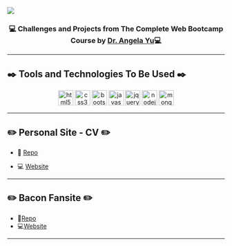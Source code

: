 
  

<img  align="center"  src="https://www.filepicker.io/api/file/FSIjaoI2QtKWZL65cogd">

<h3  align="center">💻 Challenges and Projects from The Complete Web Bootcamp Course by <a  href="https://www.udemy.com/user/4b4368a3-b5c8-4529-aa65-2056ec31f37e/">Dr. Angela Yu</a>💻</h3>

  

<hr>

  

## ✒️ Tools and Technologies To Be Used ✒️

  

<p  align="center">

<img  src="https://cdn-icons-png.flaticon.com/512/174/174854.png"  alt="html5"  width="35"  height="35"/>

<img  src="https://cdn-icons-png.flaticon.com/512/732/732190.png"  alt="css3"  width="35"  height="35"/>

<img  src="https://raw.githubusercontent.com/jmnote/z-icons/master/svg/bootstrap.svg"  alt="bootstrap"  width="35"  height="35"/>

<img  src="https://raw.githubusercontent.com/jmnote/z-icons/master/svg/javascript.svg"  alt="javascript"  width="35"  height="35"/>

<img  src="https://cdn.iconscout.com/icon/free/png-256/jquery-8-1175153.png"  alt="jquery"  width="35"  height="35"/>

<img  src="https://w7.pngwing.com/pngs/780/57/png-transparent-node-js-javascript-database-mongodb-native-miscellaneous-text-trademark.png"  alt="nodejs"  width="35"  height="35">

<img  src="https://cdn.iconscout.com/icon/free/png-256/mongodb-5-1175140.png"  alt="mongo-db"  width="35"  height="35">

</p>

<hr>

## ✏️ Personal Site - CV ✏️

- 📁 [Repo](https://github.com/AvijitD22/Web-Development-Course-Repo/tree/main/Personal%20Site)

- 💻 [Website](https://avijitd22-mysite.netlify.app/)

<hr>

## ✏️ Bacon Fansite ✏️
- 📁[Repo](https://github.com/AvijitD22/Web-Development-Course-Repo/tree/main/Bacon%20Fansite)
- 💻[Website](https://avijitd22-bacon-fansite.netlify.app/)
<hr>